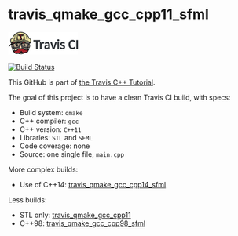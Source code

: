 # travis_qmake_gcc_cpp11_sfml

[![Travis CI logo](TravisCI.png)](https://travis-ci.org)

[![Build Status](https://travis-ci.org/richelbilderbeek/travis_qmake_gcc_cpp11_sfml.svg?branch=master)](https://travis-ci.org/richelbilderbeek/travis_qmake_gcc_cpp11_sfml)

This GitHub is part of [the Travis C++ Tutorial](https://github.com/richelbilderbeek/travis_cpp_tutorial).

The goal of this project is to have a clean Travis CI build, with specs:
 * Build system: `qmake`
 * C++ compiler: `gcc`
 * C++ version: `C++11`
 * Libraries: `STL` and `SFML`
 * Code coverage: none
 * Source: one single file, `main.cpp`

More complex builds:
 * Use of C++14: [travis_qmake_gcc_cpp14_sfml](https://www.github.com/richelbilderbeek/travis_qmake_gcc_cpp14_sfml)

Less builds:
 * STL only: [travis_qmake_gcc_cpp11](https://www.github.com/richelbilderbeek/travis_qmake_gcc_cpp11)
 * C++98: [travis_qmake_gcc_cpp98_sfml](https://www.github.com/richelbilderbeek/travis_qmake_gcc_cpp98_sfml)
